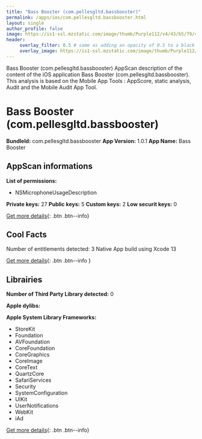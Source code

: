 ```yaml
---
title: "Bass Booster (com.pellesgltd.bassbooster)"
permalink: /apps/ios/com.pellesgltd.bassbooster.html
layout: single
author_profile: false
image: https://is1-ssl.mzstatic.com/image/thumb/Purple112/v4/43/b5/79/43b57902-9012-7910-0e8a-07d864af4f2c/AppIcon-1x_U007emarketing-0-6-0-85-220.png/512x512bb.jpg
header: 
     overlay_filter: 0.5 # same as adding an opacity of 0.5 to a black background
     overlay_image: https://is1-ssl.mzstatic.com/image/thumb/Purple112/v4/43/b5/79/43b57902-9012-7910-0e8a-07d864af4f2c/AppIcon-1x_U007emarketing-0-6-0-85-220.png/512x512bb.jpg
---
```

Bass Booster (com.pellesgltd.bassbooster) AppScan description of the content of the iOS application Bass Booster (com.pellesgltd.bassbooster). This analysis is based on the Mobile App Tools : AppScore, static analysis, Audit and the Mobile Audit App Tool.

# Bass Booster (com.pellesgltd.bassbooster)

**BundleId:** com.pellesgltd.bassbooster
**App Version:** 1.0.1
**App Name:** Bass Booster


## AppScan informations 

**List of permissions:** 
- NSMicrophoneUsageDescription
  
  
**Private keys:** 27
**Public keys:** 5
**Custom keys:** 2
**Low securit keys:** 0
  
[Get more details](/pricing.html){: .btn .btn--info}

## Cool Facts

Number of entitlements detected: 3
Native App
build using Xcode 13
  
[Get more details](/pricing.html){: .btn .btn--info }

## Librairies 
**Number of Third Party Library detected:** 0


**Apple dylibs:**


**Apple System Library Frameworks:**
- StoreKit
- Foundation
- AVFoundation
- CoreFoundation
- CoreGraphics
- CoreImage
- CoreText
- QuartzCore
- SafariServices
- Security
- SystemConfiguration
- UIKit
- UserNotifications
- WebKit
- iAd


  
[Get more details](/pricing.html){: .btn .btn--info}

